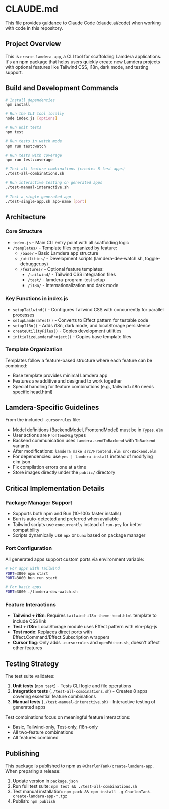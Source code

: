 # CLAUDE.md

This file provides guidance to Claude Code (claude.ai/code) when working with code in this repository.

## Project Overview

This is `create-lamdera-app`, a CLI tool for scaffolding Lamdera applications. It's an npm package that helps users quickly create new Lamdera projects with optional features like Tailwind CSS, i18n, dark mode, and testing support.

## Build and Development Commands

```bash
# Install dependencies
npm install

# Run the CLI tool locally
node index.js [options]

# Run unit tests
npm test

# Run tests in watch mode
npm run test:watch

# Run tests with coverage
npm run test:coverage

# Test all feature combinations (creates 8 test apps)
./test-all-combinations.sh

# Run interactive testing on generated apps
./test-manual-interactive.sh

# Test a single generated app
./test-single-app.sh app-name [port]
```

## Architecture

### Core Structure
- `index.js` - Main CLI entry point with all scaffolding logic
- `/templates/` - Template files organized by feature:
  - `/base/` - Basic Lamdera app structure
  - `/utilities/` - Development scripts (lamdera-dev-watch.sh, toggle-debugger.py)
  - `/features/` - Optional feature templates:
    - `/tailwind/` - Tailwind CSS integration files
    - `/test/` - lamdera-program-test setup
    - `/i18n/` - Internationalization and dark mode

### Key Functions in index.js
- `setupTailwind()` - Configures Tailwind CSS with concurrently for parallel processes
- `setupLamderaTest()` - Converts to Effect pattern for testable code
- `setupI18n()` - Adds i18n, dark mode, and localStorage persistence
- `createUtilityFiles()` - Copies development utilities
- `initializeLamderaProject()` - Copies base template files

### Template Organization
Templates follow a feature-based structure where each feature can be combined:
- Base template provides minimal Lamdera app
- Features are additive and designed to work together
- Special handling for feature combinations (e.g., tailwind+i18n needs specific head.html)

## Lamdera-Specific Guidelines

From the included `.cursorrules` file:
- Model definitions (BackendModel, FrontendModel) must be in `Types.elm`
- User actions are `FrontendMsg` types
- Backend communication uses `Lamdera.sendToBackend` with `ToBackend` variants
- After modifications: `lamdera make src/Frontend.elm src/Backend.elm`
- For dependencies: use `yes | lamdera install` instead of modifying elm.json
- Fix compilation errors one at a time
- Store images directly under the `public/` directory

## Critical Implementation Details

### Package Manager Support
- Supports both npm and Bun (10-100x faster installs)
- Bun is auto-detected and preferred when available
- Tailwind scripts use `concurrently` instead of `run-pty` for better compatibility
- Scripts dynamically use `npx` or `bunx` based on package manager

### Port Configuration
All generated apps support custom ports via environment variable:
```bash
# For apps with Tailwind
PORT=3000 npm start
PORT=3000 bun run start

# For basic apps
PORT=3000 ./lamdera-dev-watch.sh
```

### Feature Interactions
- **Tailwind + i18n**: Requires `tailwind-i18n-theme-head.html` template to include CSS link
- **Test + i18n**: LocalStorage module uses Effect pattern with elm-pkg-js
- **Test mode**: Replaces direct ports with Effect.Command/Effect.Subscription wrappers
- **Cursor flag**: Only adds `.cursorrules` and `openEditor.sh`, doesn't affect other features

## Testing Strategy

The test suite validates:
1. **Unit tests** (`npm test`) - Tests CLI logic and file operations
2. **Integration tests** (`./test-all-combinations.sh`) - Creates 8 apps covering essential feature combinations
3. **Manual tests** (`./test-manual-interactive.sh`) - Interactive testing of generated apps

Test combinations focus on meaningful feature interactions:
- Basic, Tailwind-only, Test-only, i18n-only
- All two-feature combinations
- All features combined

## Publishing

This package is published to npm as `@CharlonTank/create-lamdera-app`. When preparing a release:
1. Update version in `package.json`
2. Run full test suite: `npm test && ./test-all-combinations.sh`
3. Test manual installation: `npm pack && npm install -g CharlonTank-create-lamdera-app-*.tgz`
4. Publish: `npm publish`